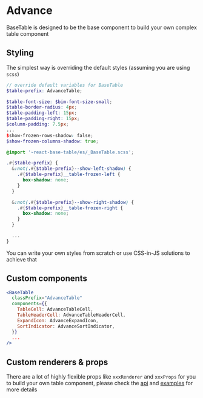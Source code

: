 # Advance

BaseTable is designed to be the base component to build your own complex table component

## Styling

The simplest way is overriding the default styles (assuming you are using `scss`)

```scss
// override default variables for BaseTable
$table-prefix: AdvanceTable;

$table-font-size: $bim-font-size-small;
$table-border-radius: 4px;
$table-padding-left: 15px;
$table-padding-right: 15px;
$column-padding: 7.5px;
...
$show-frozen-rows-shadow: false;
$show-frozen-columns-shadow: true;

@import '~react-base-table/es/_BaseTable.scss';

.#{$table-prefix} {
  &:not(.#{$table-prefix}--show-left-shadow) {
    .#{$table-prefix}__table-frozen-left {
      box-shadow: none;
    }
  }

  &:not(.#{$table-prefix}--show-right-shadow) {
    .#{$table-prefix}__table-frozen-right {
      box-shadow: none;
    }
  }

  ...
}
```

You can write your own styles from scratch or use CSS-in-JS solutions to achieve that

## Custom components

```jsx
<BaseTable
  classPrefix="AdvanceTable"
  components={{
    TableCell: AdvanceTableCell,
    TableHeaderCell: AdvanceTableHeaderCell,
    ExpandIcon: AdvanceExpandIcon,
    SortIndicator: AdvanceSortIndicator,
  }}
  ...
/>
```

## Custom renderers & props

There are a lot of highly flexible props like `xxxRenderer` and `xxxProps` for you to build your own table component, please check the [api](https://autodesk.github.io/react-base-table/api) and [examples](https://autodesk.github.io/react-base-table/examples) for more details
